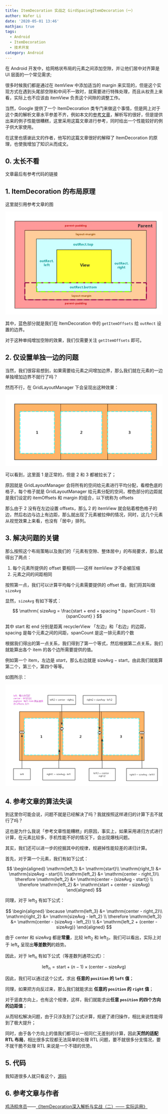 ```yaml
---
title: ItemDecoration 实战之 GirdSpacingItemDecoration（一）
author: Wafer Li
date: '2020-05-01 13:46'
mathjax: true
tags:
  - Android
  - ItemDecoration
  - 技术开发
category: Android
---
```


在 Android 开发中，给网格状布局的元素之间添加空隙，并让他们居中对齐算是 UI 层面的一个常见需求;

很多时候我们都是通过在 itemView 中添加适当的 margin 来实现的，但是这个实现方式在遇到头尾部空隙和中间不一致时，就需要进行特殊处理，而且从权责上来看，实际上也不应该由 itemView 负责这个间隙的调整工作。

当然，Google 提供了一个 ItemDecoration 类专门来做这个事情，但是网上对于这个类的解析文章水平参差不齐，例如本文的[参考文章](https://www.jianshu.com/p/f41db270d5fe)，解析写的很好，但是提供出来的例子性能很糟糕，这里采用这篇文章进行参考，同时给出一个性能较好的例子供大家使用。

在这里也感谢此文的作者，他写的这篇文章很好的解释了 ItemDecoration 的原理，也使我增加了知识从而成文。

<!-- more -->

## 0. 太长不看

文章最后有参考代码的链接


## 1. ItemDecoration 的布局原理

这里就引用参考文章的图

![ItemDecoration 原理](/images/itemdecoration-实战之-girdspacingitemdecoration（一）/itemdecoration-原理.png)


其中，蓝色部分就是我们在 ItemDecoration 中的 `getItemOffsets` 给 `outRect` 设置的边界。

对于这种单纯增加空隙的效果，我们仅需要关注 `getItemOffsets` 即可。

## 2. 仅设置单独一边的问题

当然，我们很容易想到，如果需要给元素之间增加边界，那么我们就在元素的一边单独增加边界不就行了吗？

然而不行，在 GridLayoutManager 下会呈现出这种效果：

![仅设置一边边距的效果](/images/itemdecoration-实战之-girdspacingitemdecoration（一）/仅设置一边边距的效果.png)

可以看到，这里面 1 是正常的，但是 2 和 3 都被拉长了；

原因就是 GridLayoutManager 会将所有的空间给元素进行平均分配，看橙色底的格子，每个格子就是 GridLayoutManager 给元素分配的空间，橙色部分的边距就是我们设定的 itemOffsets 和 margin 的组合，以下统称为 offsets

那么由于 2 没有在左边设置 offsets，那么 2 的 itemView 就会贴着橙色格子的边，然后右边与边上有边距，那么就出现了元素被拉伸的情况，同时，这几个元素从视觉效果上来看，也没有「居中」排列。

## 3. 解决问题的关键

那么按照这个布局策略以及我们的「元素有空隙、整体居中」的布局要求，那么就得出了两点：

1. 每个元素所提供的 offset 要相同——这样 itemView 才不会被压缩
2. 元素之间的间距相同

按照第一点，我们可以计算平均每个元素需要提供的 offset 值，我们将其叫做 `sizeAvg`

显然，`sizeAvg` 有如下等式：

$$
\mathrm{
sizeAvg = \frac{start + end + spacing * (spanCount - 1)}{spanCount}
}
$$


其中 $\mathrm{start}$ 和 $\mathrm{end}$ 分别是距离 recyclerView 「左边」和「右边」的边距，$\mathrm{spacing}$ 是每个元素之间的间距，$\mathrm{spanCount}$ 是这一排元素的个数

根据我们得出的第一点关系，我们得到了第一个等式，然后根据第二点关系，我们就能算出各个 item 的各个边所需要提供的值。

例如第一个 item，左边是 $start$，那么右边就是 $\mathrm{sizeAvg - start}$，由此我们就能算第二个，第三个，第四个等等。

如图所示：

![计算实例](/images/itemdecoration-实战之-girdspacingitemdecoration（一）/计算实例.png)

## 4. 参考文章的算法失误

到这里你可能会说，问题不就是已经解决了吗？我就按照这样递归的计算下去不就行了吗？

这也是为什么我说「参考文章性能糟糕」的原因，事实上，如果采用递归方式进行计算，在元素比较多，手机性能不好的情况下，会出现爆栈问题。


其实，我们还可以进一步的挖掘其中的规律，规避掉性能较差的递归计算。

首先，对于第一个元素，我们有如下公式：

$$
\begin{aligned}
\mathrm{left_1} &= \mathrm{start}\\
\mathrm{right_1} &= \mathrm{sizeAvg - start}\\
\mathrm{left_2} &= \mathrm{center - right_1}\\
\therefore \mathrm{left_2} &= \mathrm{center - (sizeAvg - start)} \\
\therefore \mathrm{left_2} &= \mathrm{start + center - sizeAvg}
\end{aligned}
$$


同理，对于 $\mathrm{left_3}$ 有如下公式：

$$
\begin{aligned}
\because \mathrm{left_3} &= \mathrm{center - right_2}\\
\mathrm{right_2} &= \mathrm{sizeAvg - left_2} \\
\therefore \mathrm{left_3} &= \mathrm{center - (sizeAvg - left_2)} \\
&= \mathrm{left_2 + (center - sizeAvg)}
\end{aligned}
$$

由于 $\mathrm{center}$ 和 $\mathrm{sizeAvg}$ 都是**常量**，比较 $\mathrm{left_2}$ 和 $\mathrm{left_3}$，我们可以看出，实际上对于 $\mathrm{left_x}$ 呈现出**等差数列**的趋势。

因此，对于 $\mathrm{left_n}$ 有如下公式（等差数列通项公式）：

$$
\mathrm{left_n} = \mathrm{start} + (n - 1) \times (\mathrm{center - sizeAvg})
$$


因此，我们可以通过这个公式，求出 **任意的 `position` 的 `left` 值**；

同理，如果把方向反过来，那么我们就能求出 **任意的 `position` 的 `right` 值**；

对于竖直方向上，也有这个规律，这样，我们就能求出**任意 `position` 的四个方向的边距值**；

从而轻松解决问题，由于只涉及到了公式计算，规避了递归操作，相比来说性能得到了极大提升；

同时，由于各个方向上的值我们都可以一视同仁无差别的计算，因此**天然的适配 RTL 布局**，相比很多实现都无法简单的处理 RTL 问题，要不就很多分支情况，要不就干脆不处理 RTL 来说是一个不错的优势。

## 5. 代码

我知道很多人就只看这个，[源码](https://gist.github.com/wafer-li/8b0e6ebd98f799f21b9f9f90a69575a9)

## 6. 参考文章与作者

[鸡汤程序员](https://www.jianshu.com/u/3f3c4485b55a)——[《ItemDecoration深入解析与实战（二）—— 实际运用》](https://www.jianshu.com/p/f41db270d5fe)
